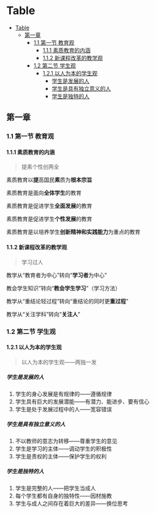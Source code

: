 # Table

- [Table](#table)
  - [第一章](#第一章)
    - [1.1 第一节 教育观](#11-第一节-教育观)
      - [1.1.1 素质教育的内涵](#111-素质教育的内涵)
      - [1.1.2 新课程改革的教学观](#112-新课程改革的教学观)
    - [1.2 第二节 学生观](#12-第二节-学生观)
      - [1.2.1 以人为本的学生观](#121-以人为本的学生观)
        - [学生是发展的人](#学生是发展的人)
        - [学生是具有独立意义的人](#学生是具有独立意义的人)
        - [学生是独特的人](#学生是独特的人)

## 第一章

### 1.1 第一节 教育观

#### 1.1.1 素质教育的内涵

> 提素个性创两全

素质教育以**提**高国民**素**质为**根本宗旨**

素质教育是面向**全体学生**的教育

素质教育是促进学生**全面发展**的教育

素质教育是促进学生**个性发展**的教育

素质教育是以培养学生**创新精神和实践能力**为重点的教育

#### 1.1.2 新课程改革的教学观

> 学习过人

教学从“教育者为中心”转向“**学习者**为中心”

教会学生知识”转向“**教会学生学习**”（学习方法）

教学从“重结论轻过程”转向“重结论的同时更**重过程**”

教学从“关注学科”转向“**关注人**”

### 1.2 第二节 学生观

#### 1.2.1 以人为本的学生观

> 以人为本的学生观——两独一发

##### 学生是发展的人

1. 学生的身心发展是有规律的——遵循规律
2. 学生具有巨大的发展潜能——有潜力、能进步、要有信心
3. 学生是处于发展过程中的人——宽容错误

##### 学生是具有独立意义的人

1. 不以教师的意志为转移——尊重学生的意见
2. 学生是学习的主体——调动学生的积极性
3. 学生是责权的主体——保护学生的权利

##### 学生是独特的人

1. 学生是完整的人——把学生当成人
2. 每个学生都有自身的独特性——因材施教
3. 学生与成人之间存在着巨大的差异——换位思考
